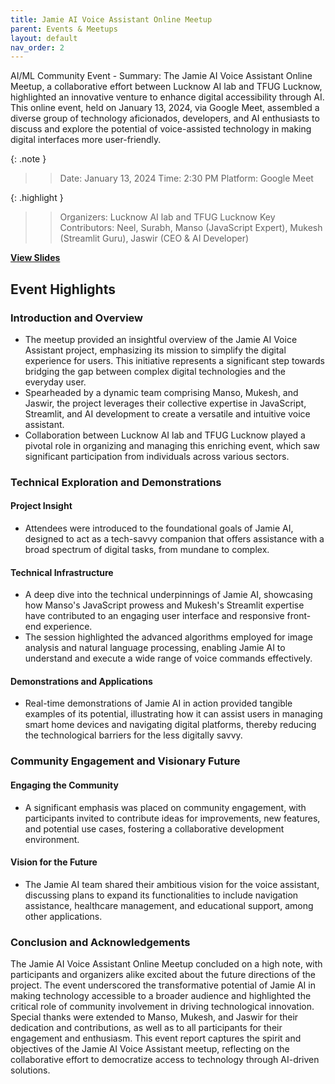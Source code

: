 ```yaml
---
title: Jamie AI Voice Assistant Online Meetup
parent: Events & Meetups
layout: default
nav_order: 2
---
```


AI/ML Community Event - Summary:
The Jamie AI Voice Assistant Online Meetup, a collaborative effort between Lucknow AI lab and TFUG Lucknow, highlighted an innovative venture to enhance digital accessibility through AI. This online event, held on January 13, 2024, via Google Meet, assembled a diverse group of technology aficionados, developers, and AI enthusiasts to discuss and explore the potential of voice-assisted technology in making digital interfaces more user-friendly.

{: .note }
>> Date: January 13, 2024
>> Time: 2:30 PM
>> Platform: Google Meet

{: .highlight }
>> Organizers: Lucknow AI lab and TFUG Lucknow
>> Key Contributors: Neel, Surabh, Manso (JavaScript Expert), Mukesh (Streamlit Guru), Jaswir (CEO & AI Developer)

**[View Slides](#)**

## Event Highlights
### Introduction and Overview

- The meetup provided an insightful overview of the Jamie AI Voice Assistant project, emphasizing its mission to simplify the digital experience for users. This initiative represents a significant step towards bridging the gap between complex digital technologies and the everyday user.
- Spearheaded by a dynamic team comprising Manso, Mukesh, and Jaswir, the project leverages their collective expertise in JavaScript, Streamlit, and AI development to create a versatile and intuitive voice assistant.
- Collaboration between Lucknow AI lab and TFUG Lucknow played a pivotal role in organizing and managing this enriching event, which saw significant participation from individuals across various sectors.

### Technical Exploration and Demonstrations

#### Project Insight

- Attendees were introduced to the foundational goals of Jamie AI, designed to act as a tech-savvy companion that offers assistance with a broad spectrum of digital tasks, from mundane to complex.

#### Technical Infrastructure

- A deep dive into the technical underpinnings of Jamie AI, showcasing how Manso's JavaScript prowess and Mukesh's Streamlit expertise have contributed to an engaging user interface and responsive front-end experience.
- The session highlighted the advanced algorithms employed for image analysis and natural language processing, enabling Jamie AI to understand and execute a wide range of voice commands effectively.

#### Demonstrations and Applications

- Real-time demonstrations of Jamie AI in action provided tangible examples of its potential, illustrating how it can assist users in managing smart home devices and navigating digital platforms, thereby reducing the technological barriers for the less digitally savvy.

### Community Engagement and Visionary Future

#### Engaging the Community

- A significant emphasis was placed on community engagement, with participants invited to contribute ideas for improvements, new features, and potential use cases, fostering a collaborative development environment.

#### Vision for the Future

- The Jamie AI team shared their ambitious vision for the voice assistant, discussing plans to expand its functionalities to include navigation assistance, healthcare management, and educational support, among other applications.

### Conclusion and Acknowledgements

The Jamie AI Voice Assistant Online Meetup concluded on a high note, with participants and organizers alike excited about the future directions of the project. The event underscored the transformative potential of Jamie AI in making technology accessible to a broader audience and highlighted the critical role of community involvement in driving technological innovation. Special thanks were extended to Manso, Mukesh, and Jaswir for their dedication and contributions, as well as to all participants for their engagement and enthusiasm. This event report captures the spirit and objectives of the Jamie AI Voice Assistant meetup, reflecting on the collaborative effort to democratize access to technology through AI-driven solutions.

